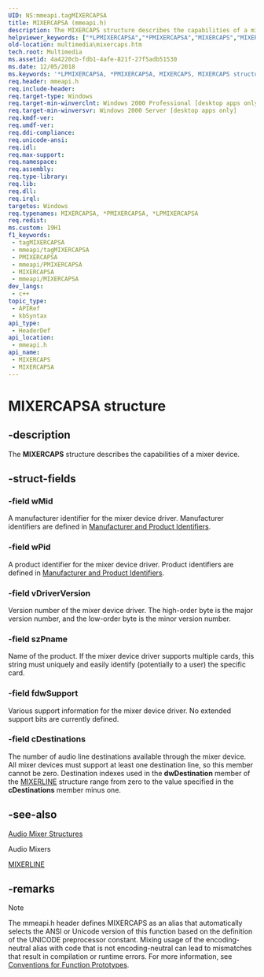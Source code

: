 ```yaml
---
UID: NS:mmeapi.tagMIXERCAPSA
title: MIXERCAPSA (mmeapi.h)
description: The MIXERCAPS structure describes the capabilities of a mixer device. (MIXERCAPSA)
helpviewer_keywords: ["*LPMIXERCAPSA","*PMIXERCAPSA","MIXERCAPS","MIXERCAPS structure [Windows Multimedia]","MIXERCAPSA","_win32_MIXERCAPS_str","mmeapi/MIXERCAPS","multimedia.mixercaps","tMIXERCAPS","tagMIXERCAPSA","tagMIXERCAPSW"]
old-location: multimedia\mixercaps.htm
tech.root: Multimedia
ms.assetid: 4a4220cb-fdb1-4afe-821f-27f5adb51530
ms.date: 12/05/2018
ms.keywords: '*LPMIXERCAPSA, *PMIXERCAPSA, MIXERCAPS, MIXERCAPS structure [Windows Multimedia], MIXERCAPSA, _win32_MIXERCAPS_str, mmeapi/MIXERCAPS, multimedia.mixercaps, tMIXERCAPS, tagMIXERCAPSA, tagMIXERCAPSW'
req.header: mmeapi.h
req.include-header: 
req.target-type: Windows
req.target-min-winverclnt: Windows 2000 Professional [desktop apps only]
req.target-min-winversvr: Windows 2000 Server [desktop apps only]
req.kmdf-ver: 
req.umdf-ver: 
req.ddi-compliance: 
req.unicode-ansi: 
req.idl: 
req.max-support: 
req.namespace: 
req.assembly: 
req.type-library: 
req.lib: 
req.dll: 
req.irql: 
targetos: Windows
req.typenames: MIXERCAPSA, *PMIXERCAPSA, *LPMIXERCAPSA
req.redist: 
ms.custom: 19H1
f1_keywords:
 - tagMIXERCAPSA
 - mmeapi/tagMIXERCAPSA
 - PMIXERCAPSA
 - mmeapi/PMIXERCAPSA
 - MIXERCAPSA
 - mmeapi/MIXERCAPSA
dev_langs:
 - c++
topic_type:
 - APIRef
 - kbSyntax
api_type:
 - HeaderDef
api_location:
 - mmeapi.h
api_name:
 - MIXERCAPS
 - MIXERCAPSA
---
```


# MIXERCAPSA structure


## -description

The <b>MIXERCAPS</b> structure describes the capabilities of a mixer device.

## -struct-fields

### -field wMid

A manufacturer identifier for the mixer device driver. Manufacturer identifiers are defined in <a href="/windows/desktop/Multimedia/manufacturer-and-product-identifiers">Manufacturer and Product Identifiers</a>.

### -field wPid

A product identifier for the mixer device driver. Product identifiers are defined in <a href="/windows/desktop/Multimedia/manufacturer-and-product-identifiers">Manufacturer and Product Identifiers</a>.

### -field vDriverVersion

Version number of the mixer device driver. The high-order byte is the major version number, and the low-order byte is the minor version number.

### -field szPname

Name of the product. If the mixer device driver supports multiple cards, this string must uniquely and easily identify (potentially to a user) the specific card.

### -field fdwSupport

Various support information for the mixer device driver. No extended support bits are currently defined.

### -field cDestinations

The number of audio line destinations available through the mixer device. All mixer devices must support at least one destination line, so this member cannot be zero. Destination indexes used in the <b>dwDestination</b> member of the <a href="/windows/desktop/api/mmeapi/ns-mmeapi-mixerlinea">MIXERLINE</a> structure range from zero to the value specified in the <b>cDestinations</b> member minus one.

## -see-also

<a href="/windows/desktop/Multimedia/audio-mixer-structures">Audio Mixer Structures</a>



Audio Mixers



<a href="/windows/desktop/api/mmeapi/ns-mmeapi-mixerlinea">MIXERLINE</a>

## -remarks

> [!NOTE]
> The mmeapi.h header defines MIXERCAPS as an alias that automatically selects the ANSI or Unicode version of this function based on the definition of the UNICODE preprocessor constant. Mixing usage of the encoding-neutral alias with code that is not encoding-neutral can lead to mismatches that result in compilation or runtime errors. For more information, see [Conventions for Function Prototypes](/windows/win32/intl/conventions-for-function-prototypes).
